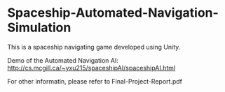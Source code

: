 # Spaceship-Automated-Navigation-Simulation

This is a spaceship navigating game developed using Unity.

Demo of the Automated Navigation AI: http://cs.mcgill.ca/~yxu215/spaceshipAI/spaceshipAI.html

For other informatin, please refer to Final-Project-Report.pdf
